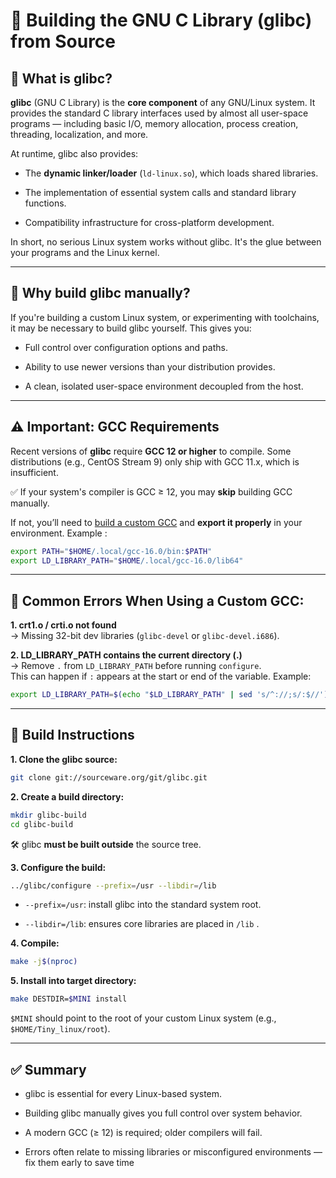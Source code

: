 # 🧱 Building the GNU C Library (glibc) from Source

## 📘 What is glibc?

**glibc** (GNU C Library) is the **core component** of any GNU/Linux system. It provides the standard C library interfaces used by almost all user-space programs — including basic I/O, memory allocation, process creation, threading, localization, and more.

At runtime, glibc also provides:

-    The **dynamic linker/loader** (`ld-linux.so`), which loads shared libraries.

-    The implementation of essential system calls and standard library functions.

-    Compatibility infrastructure for cross-platform development.

In short, no serious Linux system works without glibc. It's the glue between your programs and the Linux kernel.

---

## 🎯 Why build glibc manually?

If you're building a custom Linux system, or experimenting with toolchains, it may be necessary to build glibc yourself. This gives you:

-    Full control over configuration options and paths.

-    Ability to use newer versions than your distribution provides.

-    A clean, isolated user-space environment decoupled from the host.

---

## ⚠️ Important: GCC Requirements

Recent versions of **glibc** require **GCC 12 or higher** to compile. Some distributions (e.g., CentOS Stream 9) only ship with GCC 11.x, which is insufficient.

✅ If your system's compiler is GCC ≥ 12, you may **skip** building GCC manually.

If not, you’ll need to [build a custom GCC](build-gcc.md) and **export it properly** in your environment. Example :
```bash
export PATH="$HOME/.local/gcc-16.0/bin:$PATH"
export LD_LIBRARY_PATH="$HOME/.local/gcc-16.0/lib64"
```
---
## 🛑 Common Errors When Using a Custom GCC:

**1. crt1.o / crti.o not found**  
  → Missing 32-bit dev libraries (`glibc-devel` or `glibc-devel.i686`).

**2. LD_LIBRARY_PATH contains the current directory (.)**  
  → Remove `.` from `LD_LIBRARY_PATH` before running `configure`.  
    This can happen if `:` appears at the start or end of the variable.
Example:
```bash
export LD_LIBRARY_PATH=$(echo "$LD_LIBRARY_PATH" | sed 's/^://;s/:$//')
```
---

## 🔧 Build Instructions

**1. Clone the glibc source:**
```bash
git clone git://sourceware.org/git/glibc.git
```

**2. Create a build directory:**
```bash
mkdir glibc-build
cd glibc-build
```
🛠 glibc **must be built outside** the source tree.

**3. Configure the build:**
```bash
../glibc/configure --prefix=/usr --libdir=/lib
```

-    `--prefix=/usr`: install glibc into the standard system root.

-    `--libdir=/lib`: ensures core libraries are placed in `/lib` .


**4. Compile:**

```bash
make -j$(nproc)
```

**5. Install into target directory:**

```bash
make DESTDIR=$MINI install
```
`$MINI` should point to the root of your custom Linux system (e.g., `$HOME/Tiny_linux/root`).

---

## ✅ Summary

 -   glibc is essential for every Linux-based system.

 -   Building glibc manually gives you full control over system behavior.

 -   A modern GCC (≥ 12) is required; older compilers will fail.

 -   Errors often relate to missing libraries or misconfigured environments — fix them early to save time

